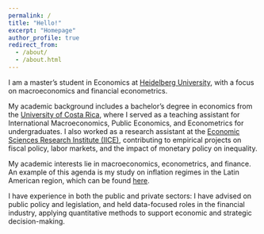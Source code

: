 ```yaml
---
permalink: /
title: "Hello!"
excerpt: "Homepage"
author_profile: true
redirect_from: 
  - /about/
  - /about.html
---
```


I am a master’s student in Economics at [Heidelberg University](https://www.awi.uni-heidelberg.de/en), with a focus on macroeconomics and financial econometrics.

My academic background includes a bachelor’s degree in economics from the [University of Costa Rica](https://economia.ucr.ac.cr/), where I served as a teaching assistant for International Macroeconomics, Public Economics, and Econometrics for undergraduates. I also worked as a research assistant at the [Economic Sciences Research Institute (IICE)](https://iice.ucr.ac.cr/), contributing to empirical projects on fiscal policy, labor markets, and the impact of monetary policy on inequality.

My academic interests lie in macroeconomics, econometrics, and finance. An example of this agenda is my study on inflation regimes in the Latin American region, which can be found [here](/research/bayesianregimes).

I have experience in both the public and private sectors: I have advised on public policy and legislation, and held data-focused roles in the financial industry, applying quantitative methods to support economic and strategic decision-making.